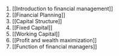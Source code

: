 1) [[Introduction to financial management]]
2) [[Financial Planning]]
3) [[Capital Structure]]
4) [[Fixed Capital]]
5) [[Working Capital]]
6) [[Profit and wealth maximization]]
7) [[Function of financial managers]]